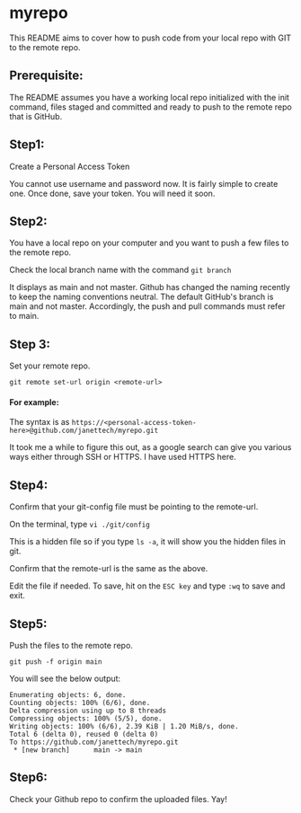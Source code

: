 
# myrepo

This README aims to cover how to push code from your local repo with GIT to the remote repo.

## Prerequisite:
The README assumes you have a working local repo initialized with the init command, files staged and committed and ready to push to the remote repo that is GitHub.

## Step1: 
Create a Personal Access Token

You cannot use username and password now.  It is fairly simple to create one. Once done, save your token. You will need it soon.

## Step2: 
You have a local repo on your computer and you want to push a few files to the remote repo.

Check the local branch name with the command `git branch`

It displays as main and not master. Github has changed the naming recently to keep the naming conventions neutral. The default GitHub's branch is main and not master. Accordingly, the push and pull commands must refer to main.

## Step 3: 
Set your remote repo.

`git remote set-url origin <remote-url>`

#### For example: 
The syntax is as 
`https://<personal-access-token-here>@github.com/janettech/myrepo.git`

It took me a while to figure this out, as a google search can give you various ways either through SSH or HTTPS. I have used HTTPS here.

## Step4: 
Confirm that your git-config file must be pointing to the remote-url.

On the terminal, type `vi ./git/config`

This is a hidden file so if you type `ls -a`, it will show you the hidden files in git.

Confirm that the remote-url is the same as the above.

Edit the file if needed. To save, hit on the `ESC key` and type `:wq` to save and exit.

## Step5: 
Push the files to the remote repo.

`git push -f origin main`

You will see the below output:

	Enumerating objects: 6, done.
	Counting objects: 100% (6/6), done.
	Delta compression using up to 8 threads
	Compressing objects: 100% (5/5), done.
	Writing objects: 100% (6/6), 2.39 KiB | 1.20 MiB/s, done.
	Total 6 (delta 0), reused 0 (delta 0)
	To https://github.com/janettech/myrepo.git
	 * [new branch]      main -> main
 
 ## Step6: 
 Check your Github repo to confirm the uploaded files. Yay!
